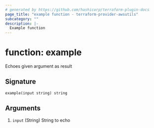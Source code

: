 ```yaml
---
# generated by https://github.com/hashicorp/terraform-plugin-docs
page_title: "example function - terraform-provider-awsutils"
subcategory: ""
description: |-
  Example function
---
```


# function: example

Echoes given argument as result



## Signature

<!-- signature generated by tfplugindocs -->
```text
example(input string) string
```

## Arguments

<!-- arguments generated by tfplugindocs -->
1. `input` (String) String to echo

